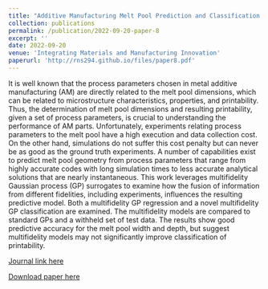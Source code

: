 ```yaml
---
title: "Additive Manufacturing Melt Pool Prediction and Classification via Multifidelity Gaussian Process Surrogates"
collection: publications
permalink: /publication/2022-09-20-paper-8
excerpt: ''
date: 2022-09-20
venue: 'Integrating Materials and Manufacturing Innovation'
paperurl: 'http://rns294.github.io/files/paper8.pdf'
---
```


It is well known that the process parameters chosen in metal additive manufacturing (AM) are directly related to the melt pool dimensions, which can be related to microstructure characteristics, properties, and printability. Thus, the determination of melt pool dimensions and resulting printability, given a set of process parameters, is crucial to understanding the performance of AM parts. Unfortunately, experiments relating process parameters to the melt pool have a high execution and data collection cost. On the other hand, simulations do not suffer this cost penalty but can never be as good as the ground truth experiments. A number of capabilities exist to predict melt pool geometry from process parameters that range from highly accurate codes with long simulation times to less accurate analytical solutions that are nearly instantaneous. This work leverages multifidelity Gaussian process (GP) surrogates to examine how the fusion of information from different fidelities, including experiments, influences the resulting predictive model. Both a multifidelity GP regression and a novel multifidelity GP classification are examined. The multifidelity models are compared to standard GPs and a withheld set of test data. The results show good predictive accuracy for the melt pool width and depth, but suggest multifidelity models may not significantly improve classification of printability.

[Journal link here](https://doi.org/10.1007/s40192-022-00276-1)

[Download paper here](http://rns294.github.io/files/paper8.pdf)
